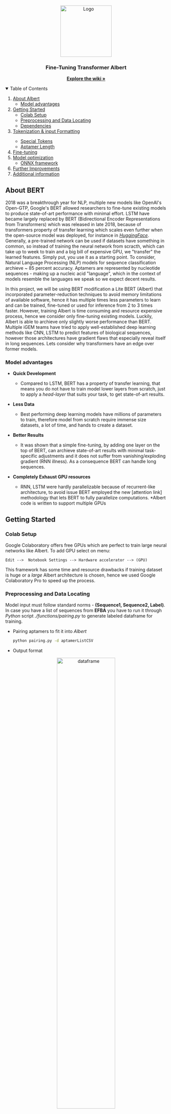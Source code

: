 <!-- PROJECT LOGO -->
<br />
<p align="center">
    <img src="./../images/logo.png" alt="Logo" width="160" height="160">
  </a>

  <h3 align="center">Fine-Tuning Transformer Albert </h3>

  <p align="center">
    <a href="https://github.com/"><strong>Explore the wiki »</strong></a>
    
</p>



<!-- TABLE OF CONTENTS -->
<details open="open">
  <summary>Table of Contents</summary>
  <ol>
    <li>
      <a href="#about-Albert">About Albert</a>
      <ul>
        <li><a href="#model-advantages">Model advantages</a></li>
      </ul>
    </li>
    <li>
      <a href="#getting-started">Getting Started</a>
      <ul>
        <li><a href="#colab-setup">Colab Setup</a></li>
        <li><a href="#preprocessing-and-data-locating">Preprocessing and Data Locating</a></li>
        <li><a href="#dependencies">Dependencies</a></li>
      </ul>
    </li>
    <li><a href="#tokenization-&-input-formatting">Tokenization & input Formatting</a>
    </li>
    <ul>
        <li><a href="#special-tokens">Special Tokens</a></li>
        <li><a href="#aptamer-length">Aptamer Length</a></li>
      </ul></li>
      <li><a href="fine-tuning">Fine-tuning</a>
    </li>
    <li><a href="#model-optimization">Model optimization</a><ul>
        <li><a href="#onnx-framework">ONNX framework</a></li>
      </ul>
    </li>
    <li><a href="#further-improvements">Further Improvements</a>
    </li>
    <li><a href="#additional_information">Additional information</a>


  </ol>
</details>


<!-- ABOUT THE PROJECT -->
## About BERT
 
2018 was a breakthrough year for NLP, multiple new models like OpenAI's Open-GTP, Google's BERT allowed researchers to fine-tune existing models to produce state-of-art performance with minimal effort. LSTM have became largely replaced by BERT (Bidirectional Encoder Representations from Transformers) which was released in late 2018, because of transformers property of transfer learning which scales even further when the open-source model was deployed, for instance in [*HuggingFace*](https://huggingface.co). Generally, a pre-trained network can be used if datasets have something in common, so instead of training the neural network from scracth, which can take up to week to train and a big bill of expensive GPU, we "transfer" the learned features. Simply put, you use it as a starting point. To consider, Natural Language Processing (NLP) models for sequence classification archieve ~ 85 percent accuracy. Aptamers are represented by nucleotide sequences - making up a nucleic acid "language", which in the context of models resemble the languages we speak so we expect decent results.

In this project, we will be using BERT modification a Lite BERT (Albert) that incorporated parameter-reduction techniques to avoid memory limitations of available software, hence it has multiple times less parameters to learn and can be trained, fine-tuned or used for inference from 2 to 3 times faster. However, training Albert is time consuming and resource expensive process, hence we consider only fine-tuning existing models. Luckily, Albert is able to archieve only slightly worse performance than BERT. Multiple iGEM teams have tried to apply well-established deep learning methods like CNN, LSTM to predict features of biological sequences, however those architectures have gradient flaws that especially reveal itself in long sequences. Lets consider why transformers have an edge over former models.

### Model advantages

* **Quick Development**
  - Compared to LSTM, BERT has a property of transfer learning, that means you do not have to train model lower layers from scratch, just to apply a *head-layer* that suits your task, to get state-of-art results. 

* **Less Data**
  - Best performing deep learning models have millions of parameters to train, therefore model from scratch require immense size datasets, a lot of time, and hands to create a dataset.
  
* **Better Results**
    - It was shown that a simple fine-tuning, by adding one layer on the top of BERT, can archieve state-of-art results with minimal task-specific adjustments and it does not suffer from vanishing/exploding gradient (RNN illness). As a consequence BERT can handle long sequences.

* **Completely Exhaust GPU resources**
    - RNN, LSTM were hardly parallelizable because of recurrent-like architecture, to avoid issue BERT employed the new [attention link] methodology that lets BERT to fully parallelize computations. *Albert code is written to support multiple GPUs

## Getting Started 

### Colab Setup
Google Colaboratory offers free GPUs which are perfect to train large neural networks like Albert. To add GPU select on menu:

`Edit -->  Notebook Settings --> Hardware accelerator --> (GPU)`

This framework has some time and resource drawbacks if training dataset is huge or a *large* Albert architecture is chosen, hence we used Google Colaboratory Pro to speed up the process.


### Preprocessing and Data Locating
Model input must follow standard norms - **(Sequence1, Sequence2, Label)**. In case you have a list of sequences from **EFBA** you have to run it through *Python* script *./functions/pairing.py* to generate labeled dataframe for training.

* Pairing aptamers to fit it into *Albert*
  ```sh
  python pairing.py -d aptamerListCSV
  ```
* Output format
<p align="center">
    <img src="./../images/dataframe.png" alt="dataframe" width="60%" height="60%">
</a>


### Dependencies

To use a pre-trained transformer *HuggingFace* :hugs: provides API to quickly download and use those on a given dataset. API contains thousands of pretrained models to perform many tasks including all *BERT* modifications, however in our case we employed *Albert* for sequence classification. More information on *pytorch interface*(https://pypi.org/project/transformers)

* Install transformers
  ```sh
  !pip install transformers
  ```

* Download and use model
  ```sh
  from transformers import AutoTokenizer, AutoModel

  tokenizer = AutoTokenizer.from_pretrained(bert_model) 
  bert_model = AutoModel.from_pretrained(bert_model)
  ```

## Tokenization & input Formatting
----
Required formating:
  - *Special* tokens at the beginning and ending of each sentence.
  - Padding & truncation to a single constant length.
  - Differ *real* tokens from *padding* tokens with attention mask.

### Special Tokens

`[CLS]` - this token is appended in the beginning of first sentence for classification tasks. The significance of this token appears after all embeddings and produce classifier value - prediction.

`[SEP]` - this token appears in the ending of *every* sentence and is given to seperate sentences to help model determine something.

`[PAD]` - this token is used to balance every input sequence lenghts.

<p align="center">
    <img src="./../images/bert.png" alt="Logo" width="60%" height="60%">
  </a>

* How it looks in our case
  ```sh
  print("Original input: 'ACGTTGAACG', 'CGTTTCGAAT' ")
  print('Tokenized: ', tokenizer("ACGTTGAACG", "CGTTTCGAAT")['input_ids'])
  print('Seperating sequences: ', tokenizer("ACGTTGAACG", "CGTTTCGAAT")['token_type_ids'])
  ```

   ```sh
  Original input: 'ACGTTGAACG', 'CGTTTCGAAT' 
  Tokenized:  [2, 21, 15123, 38, 38, 1136, 1738, 263, 3, 13, 15123, 38, 38, 6668, 1136, 721, 3]
  Seperating sequences:  [0, 0, 0, 0, 0, 0, 0, 0, 0, 1, 1, 1, 1, 1, 1, 1, 1]
  ```

### Aptamer Length

In case, dataset consists of varying length aptamers we have to consider two *Albert* constraints:

* Every aptamer pair must be padded or truncated to a same, fixed length.

* The maximum lump length cannot exceed 512 tokens.

 However, keep *max_len* as small as possible, since training time approximaly linearly dependent on this parameter.


## Fine-tuning

Following good practice, data was divided up in *train*, *test*, *validation* groups with *70%*, *15%*, *15%* percentage of data respectively, refer to `./functions/pairing.py` to follow the algorithm.
Next, an *iterator* for our dataset using *torch DataLoader* class is created, which helps to save memory compared to simply data looping which stucks whole loaded data to memory.

* train, validation datasets
  ```sh
  train_loader = DataLoader(train_set, batch_size=bs, num_workers=1)
  val_loader = DataLoader(val_set, batch_size=bs, num_workers=1)
  ```
  Machine with GPU has multiple cores, this means that the next batch can already be loaded and ready to go by the time the main process is ready for another batch. This is where the *number_of_workers* comes and speeds up, batches are loaded by workers and queued up in memory.  Optimal number of workers is equal 1. [More information](https://deeplizard.com/learn/video/kWVgvsejXsE)

Model can be fine-tuned differently in many ways: feature extraction, train only part of layers and so on, in case, you want to read more on how fine-tuning works we strongly recommend reading the tutorial: [transfer-learning-the-art-of-fine-tuning-a-pre-trained-model](https://www.analyticsvidhya.com/blog/2017/06/transfer-learning-the-art-of-fine-tuning-a-pre-trained-model/).


## Model optimization
Transformers and transformers-like achitectures have taken over many sequence-related fields with de-facto state-of-art performance, however it comes with high computational cost which is a burden for inference, usage of model in applications. There are few possible ways to optimize and speed-up it without investing into an expensive hardware:

  - **Model pruning** - Reduce the number of layers, hidden layers units or the dimension of the embeddings.
  - **Quantization** - Sacrife model weights precision, use lower 16/8-bit precision isntead of 32-bit.
  - **Exporting** - *PyTorch* model can be transfered to more appropiate format or inference engine, for instance *Torchscript*, *ONNX*
  - **Better hardware** - by [research](https://timdettmers.com/2018/10/17/tpus-vs-gpus-for-transformers-bert/) fine TPUs, for instance, TPU v2.8 is about 32 percent to 54 percent faster that GPUs.
  - **Batching** - predict bigger batches of samples instead of individual samples.

First two require fine-tuning and pre-training from scratch respectively, exporting improvement was applied in our model - we exported *Albert* to *ONNX*. Let's investigate the most suitable technique because inference time is extremely important.

### ONNX framework
On average, model converted to ONNX framework is running approximately 3 times faster, this means that theoretically NN is able to compare 1000 aptamers and find the best aptamers 300 times faster than **EFBA**

Follow in-depth explanation how Pytorch model converting to ONNX works in [tutorial](https://www.youtube.com/watch?v=7nutT3Aacyw&t=859s).


## Additional information
  - Optimizer & Learning Rate Scheduler [1](https://towardsdatascience.com/7-tips-to-choose-the-best-optimizer-47bb9c1219e), [2](https://towardsdatascience.com/7-tips-to-choose-the-best-optimizer-47bb9c1219e).


  - Weight Decay [1](https://medium.com/analytics-vidhya/deep-learning-basics-weight-decay-3c68eb4344e9).


   



